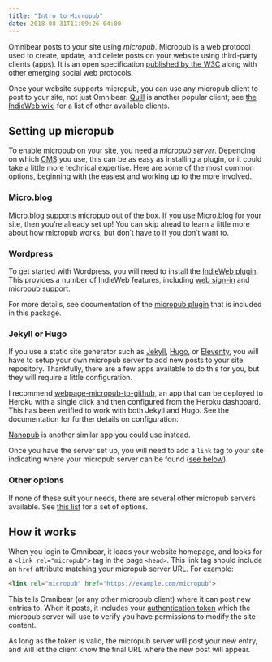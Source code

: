 ```yaml
---
title: "Intro to Micropub"
date: 2018-08-31T11:09:26-04:00
---
```


Omnibear posts to your site using _micropub_. Micropub is a web protocol used to create, update, and delete posts on your website using third-party clients (apps). It is an open specification [published by the W3C](https://www.w3.org/TR/micropub/#abstract-p-1) along with other emerging social web protocols.
<!--more-->

Once your website supports micropub, you can use any micropub client to post to your site, not just Omnibear. [Quill](https://quill.p3k.io/) is another popular client; see [the IndieWeb wiki](https://indieweb.org/Micropub/Clients) for a list of other available clients.

## Setting up micropub

To enable micropub on your site, you need a _micropub server_. Depending on which <abbr title="Content Management System">CMS</abbr> you use, this can be as easy as installing a plugin, or it could take a little more technical expertise. Here are some of the most common options, beginning with the easiest and working up to the more involved.

### Micro.blog

[Micro.blog](https://micro.blog) supports micropub out of the box. If you use Micro.blog for your site, then you’re already set up! You can skip ahead to learn a little more about how micropub works, but don’t have to if you don’t want to.

### Wordpress

To get started with Wordpress, you will need to install the [IndieWeb plugin](https://wordpress.org/plugins/indieweb/). This provides a number of IndieWeb features, including [web sign-in](authentication) and micropub support.

For more details, see documentation of the [micropub plugin](https://wordpress.org/plugins/micropub/) that is included in this package.

### Jekyll or Hugo

If you use a static site generator such as [Jekyll](https://jekyllrb.com/), [Hugo](https://gohugo.io/), or [Eleventy](https://www.11ty.io/), you will have to setup your own micropub server to add new posts to your site repository. Thankfully, there are a few apps available to do this for you, but they will require a little configuration.

I recommend [webpage-micropub-to-github](https://github.com/voxpelli/webpage-micropub-to-github), an app that can be deployed to Heroku with a single click and then configured from the Heroku dashboard. This has been verified to work with both Jekyll and Hugo. See the documentation for further details on configuration.

[Nanopub](https://github.com/dg01d/nanopub) is another similar app you could use instead.

Once you have the server set up, you will need to add a `link` tag to your site indicating where your micropub server can be found ([see below](#how-it-works)).

### Other options

If none of these suit your needs, there are several other micropub servers available. See [this list](https://indieweb.org/Micropub/Servers) for a set of options.

## How it works

When you login to Omnibear, it loads your website homepage, and looks for a `<link rel="micropub">` tag in the page `<head>`. This link tag should include an `href` attribute matching your micropub server URL. For example:

```html
<link rel="micropub" href="https://example.com/micropub">
```

This tells Omnibear (or any other micropub client) where it can post new entries to. When it posts, it includes your [authentication token](authentication) which the micropub server will use to verify you have permissions to modify the site content.

As long as the token is valid, the micropub server will post your new entry, and will let the client know the final URL where the new post will appear.
